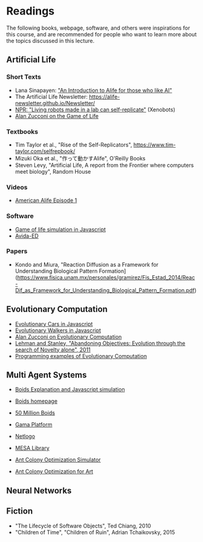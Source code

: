 # Readings

The following books, webpage, software, and others were inspirations for this
course, and are recommended for people who want to learn more about the topics
discussed in this lecture.

## Artificial Life

### Short Texts
- Lana Sinapayen: ["An Introduction to Alife for those who like AI"](https://thegradient.pub/an-introduction-to-artificial-life-for-people-who-like-ai/)
- The Artificial Life Newsletter: https://alife-newsletter.github.io/Newsletter/
- [NPR: "Living robots made in a lab can self-replicate"](https://www.npr.org/2021/12/01/1060027395/robots-xenobots-living-self-replicating-copy) (Xenobots)
- [Alan Zucconi on the Game of Life](https://www.alanzucconi.com/2020/10/13/conways-game-of-life/)

### Textbooks
- Tim Taylor et al., "Rise of the Self-Replicators", https://www.tim-taylor.com/selfrepbook/
- Mizuki Oka et al., "作って動かすAlife", O'Reilly Books
- Steven Levy, "Artificial Life, A report from the Frontier where computers meet biology", Random House

### Videos
- [American Alife Episode 1](https://www.youtube.com/watch?v=wQQ2NHECcvQ)

### Software
- [Game of life simulation in Javascript](https://copy.sh/life/)
- [Avida-ED](https://avida-ed.msu.edu/app/AvidaED.html)

### Papers
- Kondo and Miura, "Reaction Diffusion as a Framework for Understanding Biological Pattern Formation](https://www.fisica.unam.mx/personales/gramirez/Fis_Estad_2014/Reac-Dif_as_Framework_for_Understanding_Biological_Pattern_Formation.pdf)

## Evolutionary Computation
- [Evolutionary Cars in Javascript](https://rednuht.org/genetic_cars_2/)
- [Evolutionary Walkers in Javascript](https://rednuht.org/genetic_walkers/)
- [Alan Zucconi on Evolutionary Computation](https://www.alanzucconi.com/2016/04/06/evolutionary-coputation-1/)
- [Lehman and Stanley, "Abandoning Objectives: Evolution through the search of Novelty alone", 2011](https://doi.org/10.1162/EVCO_a_00025)
- [Programming examples of Evolutionary Computation](https://github.com/alandefreitas/Evolutionary_Computation_Course)

## Multi Agent Systems
- [Boids Explanation and Javascript simulation](http://www.harmendeweerd.nl/boids/?utm_source=pocket_mylist)
- [Boids homepage](https://www.red3d.com/cwr/boids/)
- [50 Million Boids](https://www.youtube.com/watch?v=ydb4y_YBue4)

- [Gama Platform](https://gama-platform.org/)
- [Netlogo](https://ccl.northwestern.edu/netlogo/)
- [MESA Library](https://mesa.readthedocs.io/en/latest/)

- [Ant Colony Optimization Simulator](https://thiagodnf.github.io/aco-simulator/#)
- [Ant Colony Optimization for Art](https://amydyer.art/wordpress/index.php/2020/01/01/drawing-with-ants-generative-art-with-ant-colony-optimization-algorithms/)

## Neural Networks

## Fiction
- "The Lifecycle of Software Objects", Ted Chiang, 2010
- "Children of Time", "Children of Ruin", Adrian Tchaikovsky, 2015
